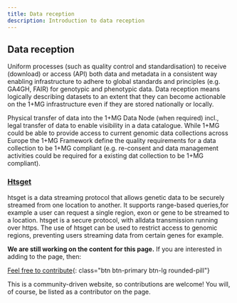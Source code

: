 ```yaml
---
title: Data reception
description: Introduction to data reception
---
```


## Data reception

Uniform processes (such as quality control and standardisation) to receive (download) or access (API) both data and metadata in a consistent way enabling infrastructure to adhere to global standards and principles (e.g. GA4GH, FAIR) for genotypic and phenotypic data. Data reception means logically describing datasets to an extent that they can become actionable on the 1+MG infrastructure even if they are stored nationally or locally.

Physical transfer of data into the 1+MG Data Node (when required) incl., legal transfer of data to enable visibility in a data catalogue. While 1+MG could be able to provide access to current genomic data collections across Europe the 1+MG Framework define the quality requirements for a data collection to be 1+MG compliant (e.g. re-consent and data management activities could be required for a existing dat collection to be 1+MG compliant).


### [Htsget](https://www.ga4gh.org/product/htsget/)
htsget is a data streaming protocol that allows genetic data to be securely streamed from one location to another. It supports range-based queries,for example a user can request a single region, exon or gene to be streamed to a location. htsget is a secure protocol, with alldata transmission running over https. The use of htsget can be used to restrict access to genomic regions, preventing users streaming data from certain genes for example.



**We are still working on the content for this page.** If you are interested in adding to the page, then:

[Feel free to contribute](how_to_contribute){: class="btn btn-primary btn-lg rounded-pill"}

This is a community-driven website, so contributions are welcome! You will, of course, be listed as a contributor on the page.



